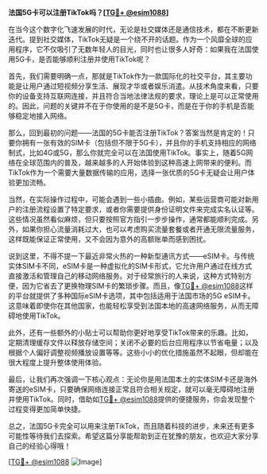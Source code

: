 **法国5G卡可以注册TikTok吗？[[TG💪+ @esim1088](https://t.me/s/esim1088)]**

在当今这个数字化飞速发展的时代，无论是社交媒体还是通信技术，都在不断更新迭代。提到社交媒体，TikTok无疑是一个绕不开的话题。作为一个风靡全球的应用程序，它不仅吸引了无数年轻人的目光，同时也让很多人好奇：如果我在法国使用5G卡，是否能够顺利注册并使用TikTok呢？

首先，我们需要明确一点，那就是TikTok作为一款国际化的社交平台，其主要功能是让用户通过短视频分享生活、展现才华或者娱乐消遣。从技术角度来看，只要你的设备支持互联网连接，并且符合当地法律法规的要求，理论上是可以正常使用的。因此，问题的关键并不在于你使用的是不是5G卡，而是在于你的手机是否能够稳定地接入网络。

那么，回到最初的问题——法国的5G卡能否注册TikTok？答案当然是肯定的！只要你拥有一张有效的SIM卡（包括但不限于5G卡），并且你的手机支持相应的网络制式，比如4G或5G，那么你就完全可以在法国使用TikTok。事实上，随着5G网络在全球范围内的普及，越来越多的人开始体验到这种高速上网带来的便利。而TikTok作为一个需要大量数据传输的应用，选择一张优质的5G卡无疑会让用户体验更加流畅。

当然，在实际操作过程中，可能会遇到一些小插曲。例如，某些运营商可能对新用户的注册流程设置了特定要求，或者你需要提供身份证明文件来完成实名认证等。这些情况虽然看似麻烦，但只要按照官方指引一步步操作，通常都能顺利完成。另外，如果你担心流量消耗过大，也可以考虑购买流量套餐或者开通无限流量服务，这样既能保证正常使用，又不会因为意外的高额账单而感到困扰。

说到这里，不得不提一下最近非常火热的一种新型通讯方式——eSIM卡。与传统实体SIM卡不同，eSIM卡是一种虚拟化的SIM卡形式，它允许用户通过在线方式直接激活和管理自己的移动网络服务。对于经常旅行的人来说，这种方式特别方便，因为它省去了更换物理SIM卡的繁琐步骤。而且，像[TG💪+ @esim1088](https://t.me/s/esim1088)这样的平台就提供了多种国际eSIM卡选项，其中包括适用于法国市场的5G eSIM卡。这意味着即使你在其他国家，也能轻松享受到法国本地的高速网络服务，从而无障碍地使用TikTok。

此外，还有一些额外的小贴士可以帮助你更好地享受TikTok带来的乐趣。比如，定期清理缓存文件以释放存储空间；关闭不必要的后台应用程序以节省电量；以及根据个人偏好调整视频播放设置等等。这些小小的优化措施虽然不起眼，但却能在很大程度上提升整体使用体验。

最后，让我们再次强调一下核心观点：无论你是用法国本土的实体SIM卡还是海外寄送的eSIM卡，只要确保网络连接正常且符合相关规定，就可以毫无障碍地注册并使用TikTok。同时，借助如[TG💪+ @esim1088](https://t.me/s/esim1088)提供的便捷服务，你会发现整个过程变得更加简单快捷。

总之，法国5G卡完全可以用来注册TikTok，而且随着科技的进步，未来还有更多可能性等待我们去探索。希望这篇分享能帮助到正在犹豫的朋友，也欢迎大家分享自己的经验心得哦！

[[TG💪+ @esim1088](https://t.me/s/esim1088) ![Image](https://i.postimg.cc/4NQfJmqS/Snipaste-2025-05-13-00-14-12.png)]